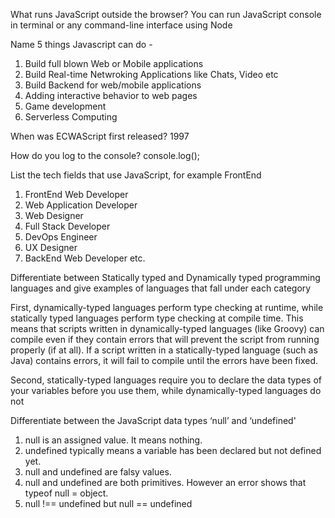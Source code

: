 What runs JavaScript outside the browser?
You can run JavaScript console in terminal or any command-line interface using Node

Name 5 things Javascript can do - 
1. Build full blown Web or Mobile applications
2. Build Real-time Netwroking Applications like Chats, Video etc
3. Build Backend for web/mobile applications
4. Adding interactive behavior to web pages
5. Game development
6. Serverless Computing


When was ECWAScript first released? 1997

How do you log to the console? console.log();

List the tech fields that use JavaScript, for example FrontEnd
1. FrontEnd Web Developer
2. Web Application Developer
3. Web Designer
4. Full Stack Developer
5. DevOps Engineer
6. UX Designer
7. BackEnd Web Developer etc.

Differentiate between Statically typed and Dynamically typed programming languages and give examples of languages that fall under each category

First, dynamically-typed languages perform type checking at runtime, while statically typed languages perform type checking at compile time. This means that scripts written in dynamically-typed languages (like Groovy) can compile even if they contain errors that will prevent the script from running properly (if at all). If a script written in a statically-typed language (such as Java) contains errors, it will fail to compile until the errors have been fixed.

Second, statically-typed languages require you to declare the data types of your variables before you use them, while dynamically-typed languages do not



Differentiate between the JavaScript data types ‘null’ and ‘undefined'

1. null is an assigned value. It means nothing.
2. undefined typically means a variable has been declared but not defined yet.
3. null and undefined are falsy values.
4. null and undefined are both primitives. However an error shows that typeof null = object.
5. null !== undefined but null == undefined